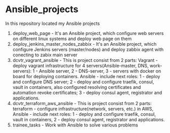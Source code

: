 # Ansible_projects

In this repository located my Ansible projects

1) deploy_web_page - It's an Ansible project, which configure web servers on different linux systems and deploy web page on them
2) deploy_jenkins_master_nodes_zabbix - It's an Ansible project, which configure Jenkins servers (master/nodes) and deploy zabbix agent with conecting to zabix main server
3) dcvtr_vagrant_ansible - This is project consist from 2 parts: Vagrant - deploy vagrant infrastructure for 4 servers(Ansible-master, DNS, work-servers): 1 - Ansible server, 2 - DNS-server, 3 - servers with docker on board for deploying containers.
Ansible - include next roles: 1 - deploy and configure DNS server; 2 - deploy and configure traefik, consul, vault in containers, also configured resolving certificates and automation revoke certificates; 3 - deploy consul agent, registrator and applications.
4) dcvtr_terraform_aws_ansible - This is project consist from 2 parts: terraform - configure infrastructure(network, servers, etc.) in AWS, Ansible - include next roles: 1 - deploy and configure traefik, consul, vault in containers, 2 - deploy consul agent, registrator and applications.
5) trainee_tasks - Work with Ansible to solve various problems
